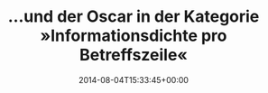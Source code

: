 ---
retweeted: false
source: <a href="http://twitter.com" rel="nofollow">Twitter Web Client</a>
entities:
  user_mentions: []
  urls: []
  symbols: []
  media:
  - expanded_url: https://twitter.com/bascht/status/496318079304220672/photo/1
    indices:
    - '109'
    - '131'
    url: http://t.co/MMMg0oSqxj
    media_url: http://pbs.twimg.com/media/BuNGqaKIYAAI1Mf.jpg
    id_str: '496318078331150336'
    id: '496318078331150336'
    media_url_https: https://pbs.twimg.com/media/BuNGqaKIYAAI1Mf.jpg
    sizes:
      medium:
        w: '1200'
        h: '17'
        resize: fit
      large:
        w: '2048'
        h: '29'
        resize: fit
      small:
        w: '680'
        h: '10'
        resize: fit
      thumb:
        w: '29'
        h: '29'
        resize: crop
    type: photo
    display_url: pic.twitter.com/MMMg0oSqxj
  hashtags: []
display_text_range:
- '0'
- '131'
favorite_count: '0'
id_str: '496318079304220672'
truncated: false
retweet_count: '0'
id: '496318079304220672'
possibly_sensitive: false
created_at: Mon Aug 04 15:33:45 +0000 2014
favorited: false
full_text: "…und der Oscar in der Kategorie »Informationsdichte pro Betreffszeile«
  geht an die CCG Classic Consult GmbH:"
lang: de
extended_entities:
  media:
  - expanded_url: https://twitter.com/bascht/status/496318079304220672/photo/1
    indices:
    - '109'
    - '131'
    url: http://t.co/MMMg0oSqxj
    media_url: http://pbs.twimg.com/media/BuNGqaKIYAAI1Mf.jpg
    id_str: '496318078331150336'
    id: '496318078331150336'
    media_url_https: https://pbs.twimg.com/media/BuNGqaKIYAAI1Mf.jpg
    sizes:
      medium:
        w: '1200'
        h: '17'
        resize: fit
      large:
        w: '2048'
        h: '29'
        resize: fit
      small:
        w: '680'
        h: '10'
        resize: fit
      thumb:
        w: '29'
        h: '29'
        resize: crop
    type: photo
    display_url: pic.twitter.com/MMMg0oSqxj
tags:
- pesos/twitter
date: '2014-08-04T15:33:45+00:00'
src: https://twitter.com/bascht/status/496318079304220672
original_url: https://twitter.com/bascht/status/496318079304220672
type: twitter_tweet
media_url: https://img.bascht.com/twitter/pbs.twimg.com/media/BuNGqaKIYAAI1Mf.jpg
text: "…und der Oscar in der Kategorie »Informationsdichte pro Betreffszeile« geht
  an die CCG Classic Consult GmbH:"
title: "…und der Oscar in der Kategorie »Informationsdichte pro Betreffszeile« "

---